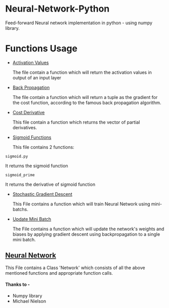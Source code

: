 # Neural-Network-Python
Feed-forward Neural network implementation in python - using numpy library.


# Functions Usage

- [Activation Values](https://github.com/techcentaur/Neural-Network-Python/blob/master/activation_values.py)

    The file contain a function which will return the activation values in output of an input layer


- [Back Propagation](https://github.com/techcentaur/Neural-Network-Python/blob/master/back_propagation.py)

    The file contain a function which will return a tuple as the gradient for the cost function, according to the famous back propagation algorithm.

- [Cost Derivative](https://github.com/techcentaur/Neural-Network-Python/blob/master/cost_derivative.py)

    This file contain a function which returns the vector of partial derivatives.

- [Sigmoid Functions](https://github.com/techcentaur/Neural-Network-Python/blob/master/sigmoid_functions.py)

    This file contains 2 functions:

`sigmoid.py`

It returns the sigmoid function

`sigmoid_prime`

It returns the derivative of sigmoid function

- [Stochastic Gradient Descent](https://github.com/techcentaur/Neural-Network-Python/blob/master/stochastic_gradient_descent.py)

    This File contains a function which will train Neural Network using mini-batchs.

- [Update Mini Batch](https://github.com/techcentaur/Neural-Network-Python/blob/master/update_mini_batch.py)

    The File contains a function which will update the network's weights and biases by applying gradient descent using backpropagation to a single mini batch.


## [Neural Network](https://github.com/techcentaur/Neural-Network-Python/blob/master/neural_network.py)

This File contains a Class 'Network' which consists of all the above mentioned functions and appropriate function calls.


#### Thanks to - 

- Numpy library
- Michael Nielson